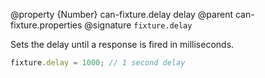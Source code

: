 @property {Number} can-fixture.delay delay
@parent can-fixture.properties
@signature `fixture.delay`

Sets the delay until a response is fired in milliseconds.

```javascript
fixture.delay = 1000; // 1 second delay
```
